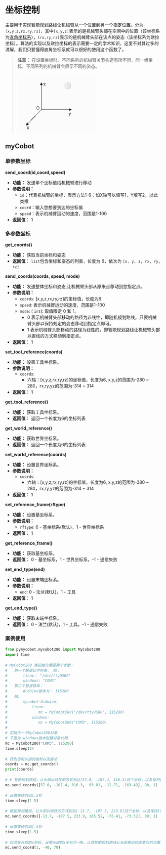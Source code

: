 # 坐标控制

主要用于实现智能规划路线让机械臂从一个位置到另一个指定位置。分为`[x,y,z,rx,ry,rz]`，其中`[x,y,z]`表示的是机械臂头部在空间中的位置（该坐标系为[直角坐标系](https://zhidao.baidu.com/question/2125035227927850747.html)），`[rx,ry,rz]`表示的是机械臂头部在该点的姿态（该坐标系为欧拉坐标）。算法的实现以及欧拉坐标的表示需要一定的学术知识，这里不对其过多的讲解，我们只要懂得直角坐标系就可以很好的使用这个函数了。

> **注意：** 在设置坐标时，不同系列的机械臂关节构造有所不同，同一组坐标，不同系列的机械臂会展示不同的姿态。
>
> <img src="../../../resource\3-FunctionsAndApplications\6.developmentGuide\python\axis/坐标.jpg" style="zoom: 67%;" />

## myCobot

###  单参数坐标

**send_coord(id,coord,speed)**

- **功能：** 发送单个坐标值给机械臂进行移动
- **参数说明：**
  - `id`：代表机械臂的坐标，表示方法1-6：如X轴可以填写1，Y填写2，以此类推
  - `coord`：输入您想要到达的坐标值
  - `speed`：表示机械臂运动的速度，范围是1-100
- **返回值：** 1



###  多参数坐标

**get_coords()**

- **功能：** 获取当前坐标和姿态
- **返回值：** `list`包含坐标和姿态的列表，长度为 6，依次为 `[x, y, z, rx, ry, rz]`


**send_coords(coords, speed, mode)**

- **功能：** 发送整体坐标和姿态,让机械臂头部从原来点移动到您指定点。
- **参数说明：**
  - `coords`: [x,y,z,rx,ry,rz]的坐标值，长度为6
  - `speed`: 表示机械臂运动的速度，范围是1-100
  - `mode`: ( `int`): 取值限定 0 和 1。
    - 0 表示机械臂头部移动的路径为非线性，即随机规划路线，只要机械臂头部以保持规定的姿态移动到指定点即可。
    - 1 表示机械臂头部移动的路径为线性的，即智能规划路线让机械臂头部以直线的方式移动到指定点。
- **返回值：** 1

**set_tool_reference(coords)**

- **功能：** 设置工具坐标系。
- **参数说明：**
  - `coords`: 
    - 六轴：[x,y,z,rx,ry,rz]的坐标值，长度为6, x,y,z的范围为-280 ~ 280，rx,ry,yz的范围为-314 ~ 314
- **返回值：** 1

**get_tool_reference()**

- **功能：** 获取工具坐标系。
- **返回值：** 返回一个长度为6的坐标列表

**get_world_reference()**

- **功能：** 获取世界坐标系。
- **返回值：** 返回一个长度为6的坐标列表

**set_world_reference(coords)**

- **功能：** 设置世界坐标系。
- **参数说明：**
  - `coords`: 
    - 六轴：[x,y,z,rx,ry,rz]的坐标值，长度为6, x,y,z的范围为-280 ~ 280，rx,ry,yz的范围为-314 ~ 314
- **返回值：** 1

**set_reference_frame(rftype)**

- **功能：** 设置基坐标系。
- **参数说明：**
  - `rftype`: 0 - 基坐标系(默认)，1 - 世界坐标系
- **返回值：** 1

**get_reference_frame()**

- **功能：** 获取基坐标系。
- **返回值：** 0 - 基坐标系，1 - 世界坐标系，-1 - 通信失败

**set_end_type(end)**

- **功能：** 设置末端坐标系。
- **参数说明：**
  - `end`: 0 - 法兰(默认)，1 - 工具
- **返回值：** 1

**get_end_type()**

- **功能：** 获取末端坐标系。
- **返回值：** 0 - 法兰(默认)，1 - 工具，-1 - 通信失败

### 案例使用

```python
from pymycobot.mycobot280 import MyCobot280
import time

# MyCobot280 类初始化需要两个参数：
#   第一个是串口字符串， 如：
#       linux： "/dev/ttyUSB0"
#       windows: "COM3"
#   第二个是波特率：
#       Arduino版本为： 115200
#   如:
#       mycobot-Arduino:
#           linux:
#              mc = MyCobot280("/dev/ttyUSB0", 115200)
#           windows:
#              mc = MyCobot280("COM3", 115200)
#
# 初始化一个MyCobot280对象
# 下面为 windows版本创建对象代码
mc = MyCobot280("COM3", 115200)
time.sleep(2)

# 获取当前头部的坐标以及姿态
coords = mc.get_coords()
print(coords)

# # 智能规划路线，让头部以线性的方式到达[57.0, -107.4, 316.3]这个坐标，以及保持[-93.81, -12.71, -163.49]这个姿态，速度为80mm/s
mc.send_coords([57.0, -107.4, 316.3, -93.81, -12.71, -163.49], 80, 1)

# 设置等待时间1.5秒
time.sleep(1.5)

# 智能规划路线，让头部以线性的方式到达[-13.7, -107.5, 223.9]这个坐标，以及保持[165.52, -75.41, -73.52]这个姿态，速度为80mm/s
mc.send_coords([-13.7, -107.5, 223.9, 165.52, -75.41, -73.52], 80, 1)

# 设置等待时间1.5秒
time.sleep(1.5)

# 仅改变头部的x坐标，设置头部的x坐标为-40。让其智能规划路线让头部移动到改变后的位置，，速度为70mm/s
mc.send_coord(1, -40, 70)
```


